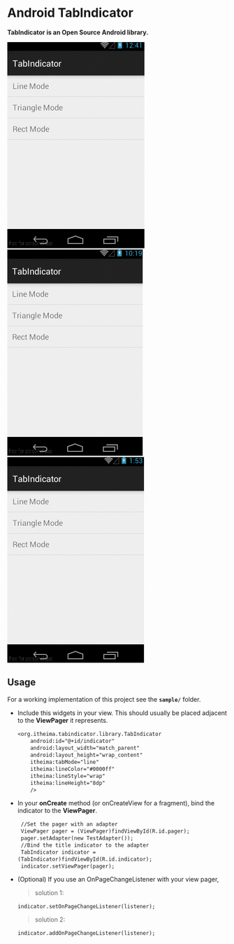 # __Android TabIndicator__

__TabIndicator is an Open Source Android library.__


![line](art/line.gif) &nbsp;
![triangel](art/triangle.gif) &nbsp;
![rect](art/rect.gif)


## Usage
For a working implementation of this project see the __`sample/`__ folder.

* Include this widgets in your view. This should usually be placed adjacent to the __ViewPager__ it represents.
  
    ```
    <org.itheima.tabindicator.library.TabIndicator
        android:id="@+id/indicator"
        android:layout_width="match_parent"
        android:layout_height="wrap_content"
        itheima:tabMode="line"
        itheima:lineColor="#0000ff"
        itheima:lineStyle="wrap"
        itheima:lineHeight="8dp"
        />
    ```
    
* In your __onCreate__ method (or onCreateView for a fragment), bind the indicator to the __ViewPager__.
    
    ```
     //Set the pager with an adapter
     ViewPager pager = (ViewPager)findViewById(R.id.pager);
     pager.setAdapter(new TestAdapter());    
     //Bind the title indicator to the adapter
     TabIndicator indicator = (TabIndicator)findViewById(R.id.indicator);
     indicator.setViewPager(pager);
    ```

* (Optional) If you use an OnPageChangeListener with your view pager,

  > solution 1:
    ```
    indicator.setOnPageChangeListener(listener);
    ```

  > solution 2:
    ```
    indicator.addOnPageChangeListener(listener);
    ```
    

